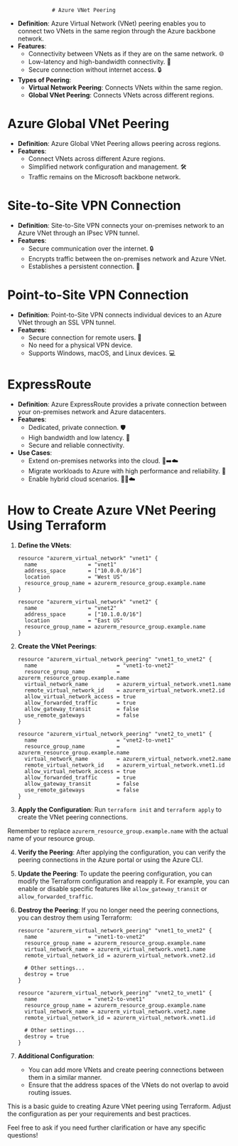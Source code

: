                   # Azure VNet Peering

- **Definition**: Azure Virtual Network (VNet) peering enables you to connect two VNets in the same region through the Azure backbone network.
- **Features**:
  - Connectivity between VNets as if they are on the same network. 🌐
  - Low-latency and high-bandwidth connectivity. 🚀
  - Secure connection without internet access. 🔒
- **Types of Peering**:
  - **Virtual Network Peering**: Connects VNets within the same region.
  - **Global VNet Peering**: Connects VNets across different regions.

# Azure Global VNet Peering

- **Definition**: Azure Global VNet Peering allows peering across regions.
- **Features**:
  - Connect VNets across different Azure regions.
  - Simplified network configuration and management. 🛠️
  - Traffic remains on the Microsoft backbone network.

# Site-to-Site VPN Connection

- **Definition**: Site-to-Site VPN connects your on-premises network to an Azure VNet through an IPsec VPN tunnel.
- **Features**:
  - Secure communication over the internet. 🔒
  - Encrypts traffic between the on-premises network and Azure VNet.
  - Establishes a persistent connection. 🔄

# Point-to-Site VPN Connection

- **Definition**: Point-to-Site VPN connects individual devices to an Azure VNet through an SSL VPN tunnel.
- **Features**:
  - Secure connection for remote users. 🔐
  - No need for a physical VPN device.
  - Supports Windows, macOS, and Linux devices. 💻

# ExpressRoute

- **Definition**: Azure ExpressRoute provides a private connection between your on-premises network and Azure datacenters.
- **Features**:
  - Dedicated, private connection. 🛡️
  - High bandwidth and low latency. 🚀
  - Secure and reliable connectivity.
- **Use Cases**:
  - Extend on-premises networks into the cloud. 🏢➡️☁️
  - Migrate workloads to Azure with high performance and reliability. 🔄
  - Enable hybrid cloud scenarios. 🔄🏢☁️



# How to Create Azure VNet Peering Using Terraform

1. **Define the VNets**:
   ```hcl
   resource "azurerm_virtual_network" "vnet1" {
     name                = "vnet1"
     address_space       = ["10.0.0.0/16"]
     location            = "West US"
     resource_group_name = azurerm_resource_group.example.name
   }

   resource "azurerm_virtual_network" "vnet2" {
     name                = "vnet2"
     address_space       = ["10.1.0.0/16"]
     location            = "East US"
     resource_group_name = azurerm_resource_group.example.name
   }
   ```

2. **Create the VNet Peerings**:
   ```hcl
   resource "azurerm_virtual_network_peering" "vnet1_to_vnet2" {
     name                         = "vnet1-to-vnet2"
     resource_group_name          = azurerm_resource_group.example.name
     virtual_network_name         = azurerm_virtual_network.vnet1.name
     remote_virtual_network_id    = azurerm_virtual_network.vnet2.id
     allow_virtual_network_access = true
     allow_forwarded_traffic      = true
     allow_gateway_transit        = false
     use_remote_gateways          = false
   }

   resource "azurerm_virtual_network_peering" "vnet2_to_vnet1" {
     name                         = "vnet2-to-vnet1"
     resource_group_name          = azurerm_resource_group.example.name
     virtual_network_name         = azurerm_virtual_network.vnet2.name
     remote_virtual_network_id    = azurerm_virtual_network.vnet1.id
     allow_virtual_network_access = true
     allow_forwarded_traffic      = true
     allow_gateway_transit        = false
     use_remote_gateways          = false
   }
   ```

3. **Apply the Configuration**:
   Run `terraform init` and `terraform apply` to create the VNet peering connections.

Remember to replace `azurerm_resource_group.example.name` with the actual name of your resource group.

4. **Verify the Peering**:
   After applying the configuration, you can verify the peering connections in the Azure portal or using the Azure CLI.

5. **Update the Peering**:
   To update the peering configuration, you can modify the Terraform configuration and reapply it. For example, you can enable or disable specific features like `allow_gateway_transit` or `allow_forwarded_traffic`.

6. **Destroy the Peering**:
   If you no longer need the peering connections, you can destroy them using Terraform:
   ```hcl
   resource "azurerm_virtual_network_peering" "vnet1_to_vnet2" {
     name                = "vnet1-to-vnet2"
     resource_group_name = azurerm_resource_group.example.name
     virtual_network_name = azurerm_virtual_network.vnet1.name
     remote_virtual_network_id = azurerm_virtual_network.vnet2.id

     # Other settings...
     destroy = true
   }

   resource "azurerm_virtual_network_peering" "vnet2_to_vnet1" {
     name                = "vnet2-to-vnet1"
     resource_group_name = azurerm_resource_group.example.name
     virtual_network_name = azurerm_virtual_network.vnet2.name
     remote_virtual_network_id = azurerm_virtual_network.vnet1.id

     # Other settings...
     destroy = true
   }
   ```

7. **Additional Configuration**:
   - You can add more VNets and create peering connections between them in a similar manner.
   - Ensure that the address spaces of the VNets do not overlap to avoid routing issues.

This is a basic guide to creating Azure VNet peering using Terraform. Adjust the configuration as per your requirements and best practices.

Feel free to ask if you need further clarification or have any specific questions!
